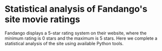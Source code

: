 # Statistical analysis of Fandango's site movie ratings

Fandango displays a 5-star rating system on their website, where the minimum rating is 0 stars and the maximum is 5 stars. Here we complete a statistical analysis of the site using available Python tools.
